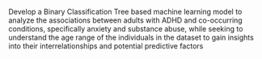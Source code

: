 Develop a Binary Classification Tree based machine learning model to analyze the associations between adults with ADHD and co-occurring conditions, specifically anxiety and substance abuse, while seeking to understand the age range of the individuals in the dataset to gain insights into their interrelationships and potential predictive factors
